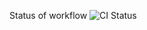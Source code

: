 Status of workflow 
![CI Status](https://github.com/SigmarWater/messenger/actions/workflows/CI2.yaml/badge.svg?branch=main)